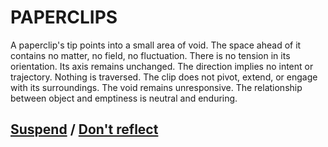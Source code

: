 # PAPERCLIPS

A paperclip's tip points into a small area of void. The space ahead of it contains no matter, no field, no fluctuation. There is no tension in its orientation. Its axis remains unchanged. The direction implies no intent or trajectory. Nothing is traversed. The clip does not pivot, extend, or engage with its surroundings. The void remains unresponsive. The relationship between object and emptiness is neutral and enduring.

## [Suspend](page-92696a1d08b6b548) / [Don't reflect](page-77b4dd06049d9f7e)
